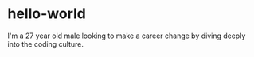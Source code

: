 # hello-world
I'm a 27 year old male looking to make a career change by diving deeply into the coding culture.

